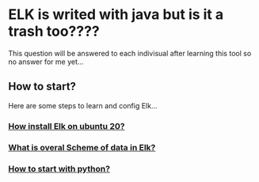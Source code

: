 # ELK is writed with java but is it a trash too????

This question will be answered to each indivisual after learning this tool so no answer for me yet...

## How to start?

Here are some steps to learn and config Elk...

### [How install Elk on ubuntu 20?](https://www.digitalocean.com/community/tutorials/how-to-install-elasticsearch-logstash-and-kibana-elastic-stack-on-ubuntu-18-04)

### [What is overal Scheme of data in Elk?](https://stackoverflow.com/questions/15025876/what-is-an-index-in-elasticsearch)

### [How to start with python?](https://tryolabs.com/blog/2015/02/17/python-elasticsearch-first-steps)
